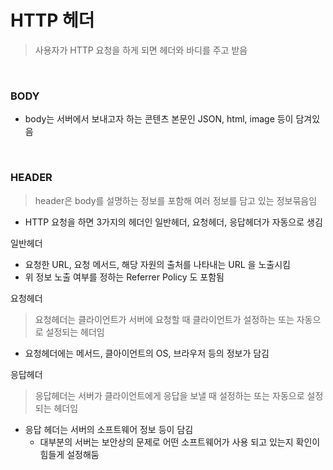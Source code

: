 # HTTP 헤더
> 사용자가 HTTP 요청을 하게 되면 헤더와 바디를 주고 받음
> 

</br>

### BODY

- body는 서버에서 보내고자 하는 콘텐츠 본문인 JSON, html, image 등이 담겨있음

</br>

### HEADER

> header은 body를 설명하는 정보를 포함해 여러 정보를 담고 있는 정보묶음임
> 
- HTTP 요청을 하면 3가지의 헤더인 일반헤더, 요청헤더, 응답헤더가 자동으로 생김

일반헤더

- 요청한 URL, 요청 메서드, 해당 자원의 출처를 나타내는 URL 을 노출시킴
- 위 정보 노출 여부를 정하는 Referrer Policy 도 포함됨

요청헤더

> 요청헤더는 클라이언트가 서버에 요청할 때 클라이언트가 설정하는 또는 자동으로 설정되는 헤더임
> 
- 요청헤더에는 메서드, 클아이언트의 OS, 브라우저 등의 정보가 담김

응답헤더

> 응답헤더는 서버가 클라이언트에게 응답을 보낼 때 설정하는 또는 자동으로 설정되는 헤더임
> 
- 응답 헤더는 서버의 소프트웨어 정보 등이 담김
    - 대부분의 서버는 보안상의 문제로 어떤 소프트웨어가 사용 되고 있는지 확인이 힘들게 설정해둠
